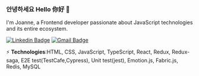### 안녕하세요 Hello 你好 🤗
I'm Joanne, a Frontend developer passionate about JavaScript technologies and its entire ecosystem. 

[![Linkedin Badge](https://img.shields.io/badge/-joannejunghyunkim-blue?style=flat-square&logo=Linkedin&logoColor=white&link=https://www.linkedin.com/in/junghyunhao/)](https://www.linkedin.com/in/junghyunhao/)
[![Gmail Badge](https://img.shields.io/badge/-junghyunhao@gmail.com-c14438?style=flat-square&logo=Gmail&logoColor=white&link=mailto:junghyunhao@gmail.com)](mailto:junghyunhao@gmail.com)

⚡ **Technologies**:HTML, CSS, JavaScript, TypeScript, React, Redux, Redux-saga, E2E test(TestCafe,Cypress), Unit test(jest), Emotion.js, Fabric.js, Redis, MySQL

<!--
**junghyunhao/junghyunhao** is a ✨ _special_ ✨ repository because its `README.md` (this file) appears on your GitHub profile.

Here are some ideas to get you started:

- 🔭 I’m currently working on ...
- 🌱 I’m currently learning ...
- 👯 I’m looking to collaborate on ...
- 🤔 I’m looking for help with ...
- 💬 Ask me about ...
- 📫 How to reach me: ...
- 😄 Pronouns: ...
- ⚡ Fun fact: ...
-->
